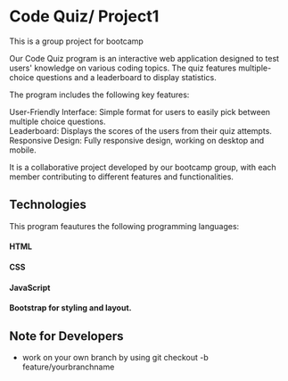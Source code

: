 # Code Quiz/ Project1
This is a group project for bootcamp

Our Code Quiz program is an interactive web application designed to test users' knowledge on various coding topics. The quiz features multiple-choice questions and a leaderboard to display statistics.

The program includes the following key features:

User-Friendly Interface: Simple format for users to easily pick between multiple choice questions.  
Leaderboard: Displays the scores of the users from their quiz attempts.  
Responsive Design: Fully responsive design, working on desktop and mobile.  

It is a collaborative project developed by our bootcamp group, with each member contributing to different features and functionalities.

## Technologies
This program feautures the following programming languages:

#### HTML
#### CSS
#### JavaScript
#### Bootstrap for styling and layout. 




## Note for Developers 
  - work on your own branch by using
   git checkout -b feature/yourbranchname